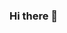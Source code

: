 ### Hi there 👋

<!--
**RSFD2021/RSFD2021** is a ✨ _special_ ✨ repository because its `README.md` (this file) appears on your GitHub profile.

Here are some ideas to get you started:

1)  1-42AppleReviews, 43-83, and 84-166 are our raw test sets.
2) fakeReviewDataset.rar includes 8,000 fake reviews, the training set and test set of fake reviews detection.
3) Summaries include nine summaries for all categories.
 
